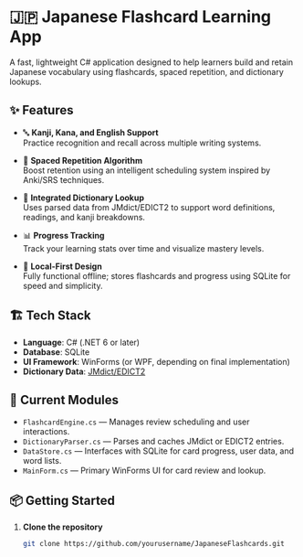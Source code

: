 # 🇯🇵 Japanese Flashcard Learning App

A fast, lightweight C# application designed to help learners build and retain Japanese vocabulary using flashcards, spaced repetition, and dictionary lookups.

## ✨ Features

- 🔤 **Kanji, Kana, and English Support**  
  Practice recognition and recall across multiple writing systems.

- 🧠 **Spaced Repetition Algorithm**  
  Boost retention using an intelligent scheduling system inspired by Anki/SRS techniques.

- 📘 **Integrated Dictionary Lookup**  
  Uses parsed data from JMdict/EDICT2 to support word definitions, readings, and kanji breakdowns.

- 📊 **Progress Tracking**  
  Track your learning stats over time and visualize mastery levels.

- 📁 **Local-First Design**  
  Fully functional offline; stores flashcards and progress using SQLite for speed and simplicity.

## 🏗️ Tech Stack

- **Language**: C# (.NET 6 or later)
- **Database**: SQLite
- **UI Framework**: WinForms (or WPF, depending on final implementation)
- **Dictionary Data**: [JMdict/EDICT2](https://www.edrdg.org/wiki/index.php/JMdict-EDICT_Dictionary_Project)

## 🚧 Current Modules

- `FlashcardEngine.cs` — Manages review scheduling and user interactions.
- `DictionaryParser.cs` — Parses and caches JMdict or EDICT2 entries.
- `DataStore.cs` — Interfaces with SQLite for card progress, user data, and word lists.
- `MainForm.cs` — Primary WinForms UI for card review and lookup.

## 📦 Getting Started

1. **Clone the repository**
   ```bash
   git clone https://github.com/yourusername/JapaneseFlashcards.git
